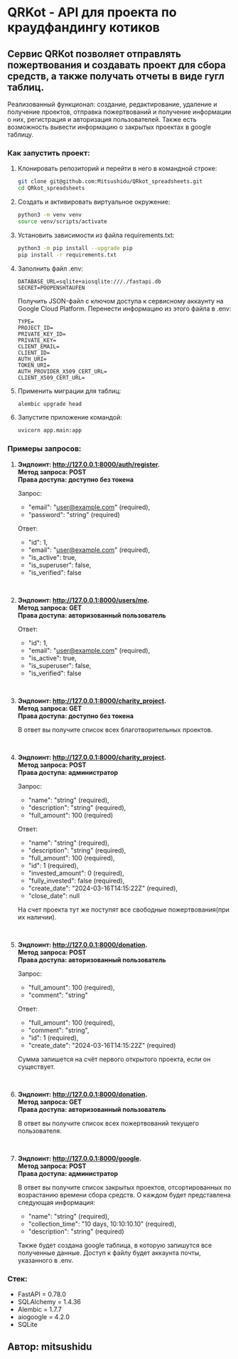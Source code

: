# QRKot - API для проекта по краудфандингу котиков
## Сервис QRKot позволяет отправлять пожертвования и создавать проект для сбора средств, а также получать отчеты в виде гугл таблиц.
Реализованный функционал: создание, редактирование, удаление и получение проектов, отправка пожертвований и получение информации о них, регистрация и авторизация пользователей. Также есть возможность вывести информацию о закрытых проектах в google таблицу.

### Как запустить проект:

1. Клонировать репозиторий и перейти в него в командной строке:

    ```bash
    git clone git@github.com:Mitsushidu/QRkot_spreadsheets.git
    cd QRkot_spreadsheets
    ```
2. Cоздать и активировать виртуальное окружение:

    ```bash
    python3 -m venv venv
    source venv/scripts/activate
    ```
3. Установить зависимости из файла requirements.txt:

    ```bash
    python3 -m pip install --upgrade pip
    pip install -r requirements.txt
    ```
3. Заполнить файл .env:
    ```
    DATABASE_URL=sqlite+aiosqlite:///./fastapi.db
    SECRET=POOPENSHTAUFEN
    ```

    Получить JSON-файл с ключом доступа к сервисному аккаунту на Google Cloud Platform. Перенести информацию из этого файла в .env:

    ```
    TYPE=
    PROJECT_ID=
    PRIVATE_KEY_ID=
    PRIVATE_KEY=
    CLIENT_EMAIL=
    CLIENT_ID=
    AUTH_URI=
    TOKEN_URI=
    AUTH_PROVIDER_X509_CERT_URL=
    CLIENT_X509_CERT_URL=
    ```
4. Применить миграции для таблиц:

    ```bash
    alembic upgrade head
    ```
5. Запустите приложение командой:

    ```bash
    uvicorn app.main:app
    ```

### Примеры запросов:
1. **Эндпоинт: http://127.0.0.1:8000/auth/register. 
    <br>Метод запроса: POST
    <br>Права доступа: доступно без токена**

    Запрос:

    * "email": "user@example.com" (required),
    * "password": "string" (required)
   
    Ответ:
  
    * "id": 1,
    * "email": "user@example.com" (required),
    * "is_active": true,
    * "is_superuser": false,
    * "is_verified": false

<br>

2. **Эндпоинт: http://127.0.0.1:8000/users/me. 
  <br>Метод запроса: GET
  <br>Права доступа: авторизованный пользователь** 

    Ответ:

    * "id": 1,
    * "email": "user@example.com" (required),
    * "is_active": true,
    * "is_superuser": false,
    * "is_verified": false

<br>

3. **Эндпоинт: http://127.0.0.1:8000/charity_project. 
<br>Метод запроса: GET
<br>Права доступа: доступно без токена**

    В ответ вы получите список всех благотворительных проектов.

<br>

4. **Эндпоинт: http://127.0.0.1:8000/charity_project. 
<br>Метод запроса: POST
<br>Права доступа: администратор**

    Запрос:

    * "name": "string" (required),
    * "description": "string" (required),
    * "full_amount": 100 (required)

    Ответ:

    * "name": "string" (required),
    * "description": "string" (required),
    * "full_amount": 100 (required),
    * "id": 1 (required),
    * "invested_amount": 0 (required),
    * "fully_invested": false (required),
    * "create_date": "2024-03-16T14:15:22Z" (required),
    * "close_date": null

    На счет проекта тут же поступят все свободные пожертвования(при их наличии).

<br>

5. **Эндпоинт: http://127.0.0.1:8000/donation. 
<br>Метод запроса: POST
<br>Права доступа: авторизованный пользователь**

    Запрос:

    * "full_amount": 100 (required),
    * "comment": "string"

    Ответ:

    * "full_amount": 100 (required),
    * "comment": "string",
    * "id": 1 (required),
    * "create_date": "2024-03-16T14:15:22Z" (required)

    Сумма запишется на счёт первого открытого проекта, если он существует.

<br>

6. **Эндпоинт: http://127.0.0.1:8000/donation. 
<br>Метод запроса: GET
<br>Права доступа: авторизованный пользователь**

    В ответ вы получите список всех пожертвований текущего пользователя.

<br>

7. **Эндпоинт: http://127.0.0.1:8000/google. 
<br>Метод запроса: POST
<br>Права доступа: администратор**

    В ответ вы получите список закрытых проектов, отсортированных по возрастанию времени сбора средств. О каждом будет представлена следующая информация:

    * "name": "string" (required),
    * "collection_time": "10 days, 10:10:10.10" (required),
    * "description": "string" (required)

    Также будет создана google таблица, в которую запишутся все полученные данные. Доступ к файлу будет аккаунта почты, указанного в .env.



### Стек: 
* FastAPI = 0.78.0
* SQLAlchemy = 1.4.36
* Alembic = 1.7.7
* aiogoogle = 4.2.0
* SQLite

## Автор: mitsushidu